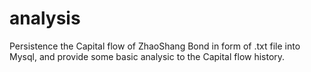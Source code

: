 # analysis
Persistence the Capital flow of ZhaoShang Bond in form of .txt file into Mysql, and provide some basic analysic to the Capital flow history.
